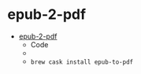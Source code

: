 # epub-2-pdf
- [epub-2-pdf](https://code.google.com/archive/p/epub-2-pdf)
  -   Code
  - 
  - `brew cask install epub-to-pdf`
